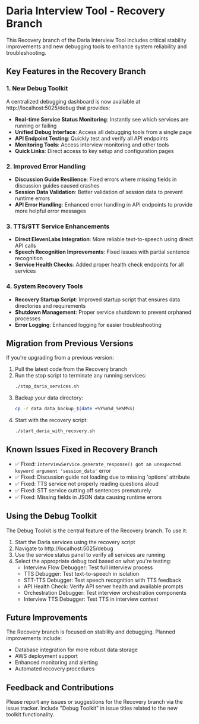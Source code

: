 # Daria Interview Tool - Recovery Branch

This Recovery branch of the Daria Interview Tool includes critical stability improvements and new debugging tools to enhance system reliability and troubleshooting.

## Key Features in the Recovery Branch

### 1. New Debug Toolkit

A centralized debugging dashboard is now available at http://localhost:5025/debug that provides:

- **Real-time Service Status Monitoring**: Instantly see which services are running or failing
- **Unified Debug Interface**: Access all debugging tools from a single page
- **API Endpoint Testing**: Quickly test and verify all API endpoints
- **Monitoring Tools**: Access interview monitoring and other tools
- **Quick Links**: Direct access to key setup and configuration pages

### 2. Improved Error Handling

- **Discussion Guide Resilience**: Fixed errors where missing fields in discussion guides caused crashes
- **Session Data Validation**: Better validation of session data to prevent runtime errors
- **API Error Handling**: Enhanced error handling in API endpoints to provide more helpful error messages

### 3. TTS/STT Service Enhancements

- **Direct ElevenLabs Integration**: More reliable text-to-speech using direct API calls
- **Speech Recognition Improvements**: Fixed issues with partial sentence recognition
- **Service Health Checks**: Added proper health check endpoints for all services

### 4. System Recovery Tools

- **Recovery Startup Script**: Improved startup script that ensures data directories and requirements
- **Shutdown Management**: Proper service shutdown to prevent orphaned processes
- **Error Logging**: Enhanced logging for easier troubleshooting

## Migration from Previous Versions

If you're upgrading from a previous version:

1. Pull the latest code from the Recovery branch
2. Run the stop script to terminate any running services:
   ```bash
   ./stop_daria_services.sh
   ```
3. Backup your data directory:
   ```bash
   cp -r data data_backup_$(date +%Y%m%d_%H%M%S)
   ```
4. Start with the recovery script:
   ```bash
   ./start_daria_with_recovery.sh
   ```

## Known Issues Fixed in Recovery Branch

- ✅ Fixed: `InterviewService.generate_response() got an unexpected keyword argument 'session_data'` error
- ✅ Fixed: Discussion guide not loading due to missing 'options' attribute
- ✅ Fixed: TTS service not properly reading questions aloud
- ✅ Fixed: STT service cutting off sentences prematurely
- ✅ Fixed: Missing fields in JSON data causing runtime errors

## Using the Debug Toolkit

The Debug Toolkit is the central feature of the Recovery branch. To use it:

1. Start the Daria services using the recovery script
2. Navigate to http://localhost:5025/debug
3. Use the service status panel to verify all services are running
4. Select the appropriate debug tool based on what you're testing:
   - Interview Flow Debugger: Test full interview process
   - TTS Debugger: Test text-to-speech in isolation
   - STT-TTS Debugger: Test speech recognition with TTS feedback
   - API Health Check: Verify API server health and available prompts
   - Orchestration Debugger: Test interview orchestration components
   - Interview TTS Debugger: Test TTS in interview context

## Future Improvements

The Recovery branch is focused on stability and debugging. Planned improvements include:

- Database integration for more robust data storage
- AWS deployment support
- Enhanced monitoring and alerting
- Automated recovery procedures

## Feedback and Contributions

Please report any issues or suggestions for the Recovery branch via the issue tracker. Include "Debug Toolkit" in issue titles related to the new toolkit functionality. 